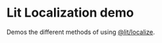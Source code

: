# Lit Localization demo

Demos the different methods of using [@lit/localize](https://lit.dev/docs/localization/overview/).
